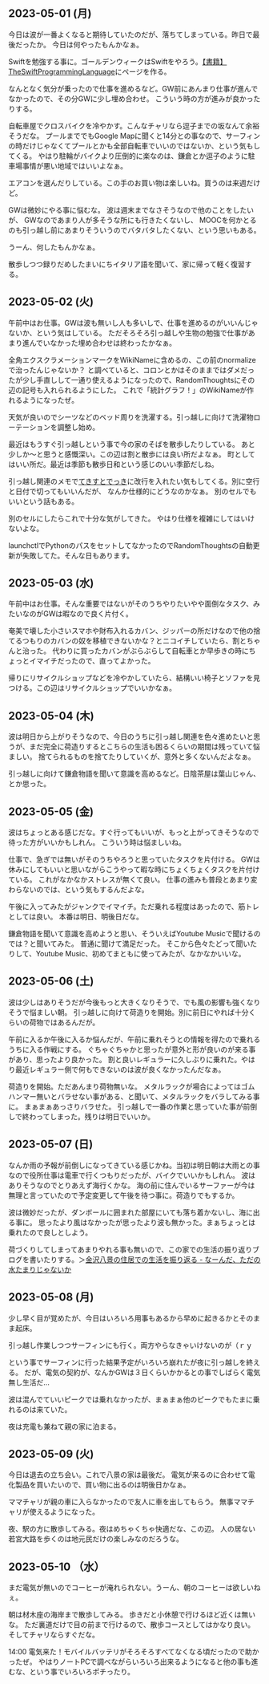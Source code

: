 ## 2023-05-01 (月)

今日は波が一番よくなると期待していたのだが、落ちてしまっている。昨日で最後だったか。
今日は何やったもんかなぁ。

Swiftを勉強する事に。ゴールデンウィークはSwiftをやろう。[【書籍】TheSwiftProgrammingLanguage](%E3%80%90%E6%9B%B8%E7%B1%8D%E3%80%91TheSwiftProgrammingLanguage)にページを作る。

なんとなく気分が乗ったので仕事を進めるなど。GW前にあんまり仕事が進んでなかったので、その分GWに少し埋め合わせ。
こういう時の方が進みが良かったりする。

自転車屋でクロスバイクを冷やかす。こんなチャリなら逗子までの坂なんて余裕そうだな。
プールまででもGoogle Mapに聞くと14分との事なので、サーフィンの時だけじゃなくてプールとかも全部自転車でいいのではないか、という気もしてくる。
やはり駐輪がバイクより圧倒的に楽なのは、鎌倉とか逗子のように駐車場事情が悪い地域ではいいよなぁ。

エアコンを選んだりしている。この手のお買い物は楽しいね。買うのは来週だけど。

GWは微妙にやる事に悩むな。
波は週末までなさそうなので他のことをしたいが、
GWなのであまり人が多そうな所にも行きたくないし、
MOOCを何かとるのも引っ越し前にあまりそういうのでバタバタしたくない、という思いもある。

うーん、何したもんかなぁ。

散歩しつつ録りだめしたまいにちイタリア語を聞いて、家に帰って軽く復習する。

## 2023-05-02 (火)

午前中はお仕事。GWは波も無いし人も多いしで、仕事を進めるのがいいんじゃないか、という気はしている。
ただそろそろ引っ越しや生物の勉強で仕事があまり進んでいなかった埋め合わせは終わったかなぁ。

全角エクスクラメーションマークをWikiNameに含めるの、この前のnormalizeで治ったんじゃないか？
と調べていると、コロンとかはそのままではダメだったが少し手直しして一通り使えるようになったので、RandomThoughtsにその辺の記号も入れられるようにした。
これで「統計グラフ！」のWikiNameが作れるようになったぜ。

天気が良いのでシーツなどのベッド周りを洗濯する。引っ越しに向けて洗濯物ローテーションを調整し始め。

最近はもうすぐ引っ越しという事で今の家のそばを散歩したりしている。
あと少しか〜と思うと感慨深い。この辺は割と散歩には良い所だよなぁ。
町としてはいい所だ。最近は季節も散歩日和という感じのいい季節だしね。

引っ越し関連のメモで[てきすとでっき](%E3%81%A6%E3%81%8D%E3%81%99%E3%81%A8%E3%81%A7%E3%81%A3%E3%81%8D)に改行を入れたい気もしてくる。別に空行と日付で切ってもいいんだが、
なんか仕様的にどうなのかなぁ。
別のセルでもいいという話もある。

別のセルにしたらこれで十分な気がしてきた。
やはり仕様を複雑にしてはいけないよな。

launchctlでPythonのパスをセットしてなかったのでRandomThoughtsの自動更新が失敗してた。そんな日もあります。

## 2023-05-03 (水)

午前中はお仕事。そんな重要ではないがそのうちやりたいやや面倒なタスク、みたいなのがGWは暇なので良く片付く。

奄美で壊した小さいスマホや財布入れるカバン、ジッパーの所だけなので他の捨てるつもりのカバンの奴を移植できないかな？とニコイチしていたら、割とちゃんと治った。
代わりに買ったカバンがぶらぶらして自転車とか早歩きの時にちょっとイマイチだったので、直ってよかった。

帰りにリサイクルショップなどを冷やかしていたら、結構いい椅子とソファを見つける。この辺はリサイクルショップでいいかなぁ。

## 2023-05-04 (木)

波は明日から上がりそうなので、今日のうちに引っ越し関連を色々進めたいと思うが、まだ完全に荷造りするとこちらの生活も困るくらいの期間は残っていて悩ましい。
捨てられるものを捨てたりしていくが、意外と多くないんだよなぁ。

引っ越しに向けて鎌倉物語を聞いて意識を高めるなど。日陰茶屋は葉山じゃん、とか思った。

## 2023-05-05 (金)

波はちょっとある感じだな。すぐ行ってもいいが、もっと上がってきそうなので待った方がいいかもしれん。
こういう時は悩ましいね。

仕事で、急ぎでは無いがそのうちやろうと思っていたタスクを片付ける。
GWは休みにしてもいいと思いながらこうやって暇な時にちょくちょくタスクを片付けている。
これがなかなかストレスが無くて良い。
仕事の進みも普段とあまり変わらないのでは、という気もするんだよな。

午後に入ってみたがジャンクでイマイチ。ただ乗れる程度はあったので、筋トレとしては良い。
本番は明日、明後日だな。

鎌倉物語を聞いて意識を高めようと思い、そういえばYoutube Musicで聞けるのでは？と聞いてみた。
普通に聞けて満足だった。
そこから色々たどって聞いたりして、Youtube Music、初めてまともに使ってみたが、なかなかいいな。

## 2023-05-06 (土)

波は少しはありそうだが今後もっと大きくなりそうで、でも風の影響も強くなりそうで悩ましい朝。
引っ越しに向けて荷造りを開始。別に前日にやれば十分くらいの荷物ではあるんだが。

午前に入るか午後に入るか悩んだが、午前に乗れそうとの情報を得たので乗れるうちに入る作戦にする。
ぐちゃぐちゃかと思ったが意外と形が良いのが来る事があり、思ったより良かった。
割と良いレギュラーに久しぶりに乗れた。やはり最近レギュラー側で何もできないのは波が良くなかったんだなぁ。

荷造りを開始。ただあんまり荷物無いな。
メタルラックが場合によってはゴムハンマー無いとバラせない事がある、と聞いて、メタルラックをバラしてみる事に。
まぁまぁあっさりバラせた。
引っ越しで一番の作業と思っていた事が前倒しで終わってしまった。残りは明日でいいか。

## 2023-05-07 (日)

なんか雨の予報が前倒しになってきている感じかね。当初は明日朝は大雨との事なので役所仕事は電車で行くつもりだったが、バイクでいいかもしれん。
波はありそうなのでとりあえず海行くかな。
海の前に住んでいるサーファーが今は無理と言っていたので予定変更して午後を待つ事に。荷造りでもするか。

波は微妙だったが、ダンボールに囲まれた部屋にいても落ち着かないし、海に出る事に。
思ったより風はなかったが思ったより波も無かった。まぁちょっとは乗れたので良しとしよう。

荷づくりしてしまってあまりやれる事も無いので、この家での生活の振り返りブログを書いたりする。＞[金沢八景の住居での生活を振り返る - なーんだ、ただの水たまりじゃないか](https://karino2.github.io/2023/05/07/retrospect_hakkei_resident.html)

## 2023-05-08 (月)

少し早く目が覚めたが、今日はいろいろ用事もあるから早めに起きるかとそのまま起床。

引っ越し作業しつつサーフィンにも行く。両方やらなきゃいけないのが（ｒｙ

という事でサーフィンに行った結果予定がいろいろ崩れたが夜に引っ越しを終える。
だが、電気の契約が、なんかGWは３日くらいかかるとの事でしばらく電気無し生活だ…

波は混んでていいピークでは乗れなかったが、まぁまぁ他のピークでもたまに乗れるのは来ていた。

夜は充電も兼ねて親の家に泊まる。

## 2023-05-09 (火)

今日は退去の立ち会い。これで八景の家は最後だ。
電気が来るのに合わせて電化製品を買いたいので、買い物に出るのは明後日かなぁ。

ママチャリが親の車に入らなかったので友人に車を出してもらう。
無事ママチャリが使えるようになった。

夜、駅の方に散歩してみる。夜はめちゃくちゃ快適だな、この辺。
人の居ない若宮大路を歩くのは地元民だけの楽しみなのだろうな。

## 2023-05-10 （水）

まだ電気が無いのでコーヒーが淹れられない。うーん、朝のコーヒーは欲しいねぇ。

朝は材木座の海岸まで散歩してみる。
歩きだと小休憩で行けるほど近くは無いな。
ただ裏道だけで目の前まで行けるので、散歩コースとしてはかなり良い。
そしてチャリならすぐだな。

14:00 電気来た！モバイルバッテリがそろそろすべてなくなる頃だったので助かったぜ。
やはりノートPCで調べながらいろいろ出来るようになると他の事も進むな、という事でいろいろポチったり。